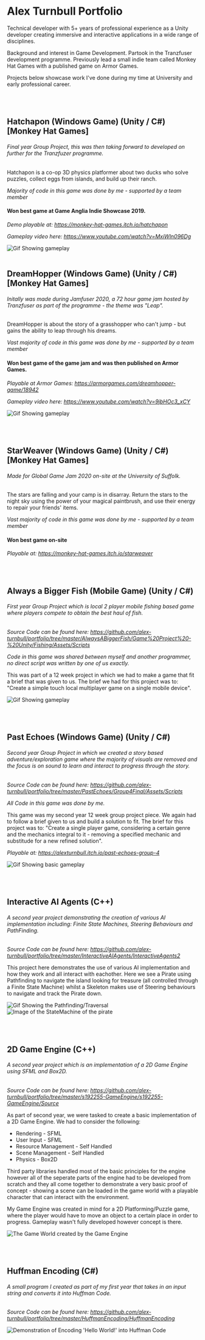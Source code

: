 # Alex Turnbull Portfolio
Technical developer with 5+ years of professional experience as a Unity developer creating immersive and interactive applications in a wide range of disciplines.

Background and interest in Game Development. Partook in the Tranzfuser development programme. Previously lead a small indie team called Monkey Hat Games with a published game on Armor Games.

Projects below showcase work I've done during my time at University and early professional career.

<br>
<br>

## Hatchapon (Windows Game) (Unity / C#) [Monkey Hat Games]
###### Final year Group Project, this was then taking forward to developed on further for the Tranzfuzer programme.

Hatchapon is a co-op 3D physics platformer about two ducks who solve puzzles, collect eggs from islands, and build up their ranch.

*Majority of code in this game was done by me - supported by a team member* 

#### Won best game at Game Anglia Indie Showcase 2019.
*Demo playable at: https://monkey-hat-games.itch.io/hatchapon*

*Gameplay video here: https://www.youtube.com/watch?v=MxiWln096Dg*

![](https://github.com/alex-turnbull/portfolio/blob/master/_Images/hatchapon.gif "Gif Showing gameplay")
<br>
<br>

## DreamHopper (Windows Game) (Unity / C#) [Monkey Hat Games]
###### Initally was made during Jamfuser 2020, a 72 hour game jam hosted by Tranzfuser as part of the programme - the theme was "Leap".
DreamHopper is about the story of a grasshopper who can't jump - but gains the ability to leap through his dreams.

*Vast majority of code in this game was done by me - supported by a team member* 

#### Won best game of the game jam and was then published on Armor Games.
*Playable at Armor Games: https://armorgames.com/dreamhopper-game/18942*

*Gameplay video here: https://www.youtube.com/watch?v=9jbHOc3_xCY*

![](https://github.com/alex-turnbull/portfolio/blob/master/_Images/dreamhopper.gif "Gif Showing gameplay")

<br>
<br>

## StarWeaver (Windows Game) (Unity / C#) [Monkey Hat Games]
###### Made for Global Game Jam 2020 on-site at the University of Suffolk. 
The stars are falling and your camp is in disarray. Return the stars to the night sky using the power of your magical paintbrush, and use their energy to repair your friends' items.

*Vast majority of code in this game was done by me - supported by a team member* 

#### Won best game on-site
*Playable at: https://monkey-hat-games.itch.io/starweaver*

<br>
<br>

## Always a Bigger Fish (Mobile Game) (Unity / C#)
###### First year Group Project which is local 2 player mobile fishing based game where players compete to obtain the best haul of fish.

*Source Code can be found here: https://github.com/alex-turnbull/portfolio/tree/master/AlwaysABiggerFish/Game%20Project%20-%20Unity/Fishing/Assets/Scripts*

*Code in this game was shared between myself and another programmer, no direct script was written by one of us exactly.*

This was part of a 12 week project in which we had to make a game that fit a brief that was given to us. The brief we had for this project was to: "Create a simple touch local multiplayer game on a single mobile device". 

![](https://github.com/alex-turnbull/portfolio/blob/master/_Images/AlwaysABiggerFish.gif "Gif Showing gameplay")

<br>
<br>

## Past Echoes (Windows Game) (Unity / C#)
###### Second year Group Project in which we created a story based adventure/exploration game where the majority of visuals are removed and the focus is on sound to learn and interact to progress through the story.

*Source Code can be found here: https://github.com/alex-turnbull/portfolio/tree/master/PastEchoes/Group4Final/Assets/Scripts*

*All Code in this game was done by me.*

This game was my second year 12 week group project piece. We again had to follow a brief given to us and build a solution to fit. The brief for this project was to: "Create a single player game, considering a certain genre and the mechanics integral to it - removing a specified mechanic and substitude for a new refined solution".

*Playable at: https://alexturnbull.itch.io/past-echoes-group-4*

![](https://github.com/alex-turnbull/portfolio/blob/master/_Images/PastEchoes.gif "Gif Showing basic gameplay")

<br>
<br>

## Interactive AI Agents (C++)
###### A second year project demonstrating the creation of various AI implementation including: Finite State Machines, Steering Behaviours and PathFinding.

*Source Code can be found here: https://github.com/alex-turnbull/portfolio/tree/master/InteractiveAIAgents/InteractiveAgents2*

This project here demonstrates the use of various AI implementation and how they work and all interact with eachother. Here we see a Pirate using Pathfinding to navigate the island looking for treasure (all controlled through a Finite State Machine) whilst a Skeleton makes use of Steering behaviours to navigate and track the Pirate down.

![](https://github.com/alex-turnbull/portfolio/blob/master/_Images/PathFinding.gif "Gif Showing the Pathfinding/Traversal")
![](https://github.com/alex-turnbull/portfolio/blob/master/_Images/StateMachine.PNG "Image of the StateMachine of the pirate")

<br>
<br>

## 2D Game Engine (C++)
###### A second year project which is an implementation of a 2D Game Engine using SFML and Box2D.

*Source Code can be found here: https://github.com/alex-turnbull/portfolio/tree/master/s192255-GameEngine/s192255-GameEngine/Source*

As part of second year, we were tasked to create a basic implementation of a 2D Game Engine. We had to consider the following:
* Rendering 			- SFML
* User Input			- SFML
* Resource Management	- Self Handled
* Scene Management		- Self Handled
* Physics				- Box2D

Third party libraries handled most of the basic principles for the engine however all of the seperate parts of the engine had to be developed from scratch and they all come together to demonstrate a very basic proof of concept - showing a scene can be loaded in the game world with a playable character that can interact with the environment.

My Game Engine was created in mind for a 2D Platforming/Puzzle game, where the player would have to move an object to a certain place in order to progress. Gameplay wasn't fully developed however concept is there.

![](https://github.com/alex-turnbull/portfolio/blob/master/_Images/GameEngine.PNG "The Game World created by the Game Engine")

<br>
<br>

## Huffman Encoding (C#)
###### A small program I created as part of my first year that takes in an input string and converts it into Huffman Code.

*Source Code can be found here: https://github.com/alex-turnbull/portfolio/tree/master/HuffmanEncoding/HuffmanEncoding*


![](https://github.com/alex-turnbull/portfolio/blob/master/_Images/HuffmanEncoding.PNG "Demonstration of Encoding 'Hello World!' into Huffman Code")
